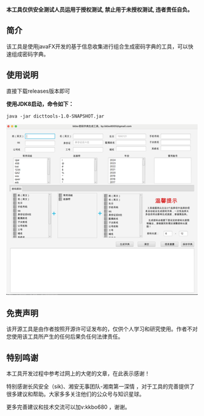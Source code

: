 **本工具仅供安全测试人员运用于授权测试, 禁止用于未授权测试, 违者责任自负。**

## 简介



该工具是使用javaFX开发的基于信息收集进行组合生成密码字典的工具，可以快速组成密码字典。



## 使用说明


直接下载releases版本即可

**使用JDK8启动，命令如下：**

```
java -jar dicttools-1.0-SNAPSHOT.jar 
```

![image-20240301115142432](./README.assets/image-20240301115142432.png)

## 免责声明



该开源工具是由作者按照开源许可证发布的，仅供个人学习和研究使用。作者不对您使用该工具所产生的任何后果负任何法律责任。

## 特别鸣谢

本工具开发过程中参考过网上的大佬的文章，在此表示感谢！

特别感谢长风安全（sik)、湘安无事团队-湘南第一深情 ，对于工具的完善提供了很多建议和帮助。大家多多关注他们的公众号与知识星球。

更多完善建议和技术交流可以加v:kkbo680 ，谢谢。